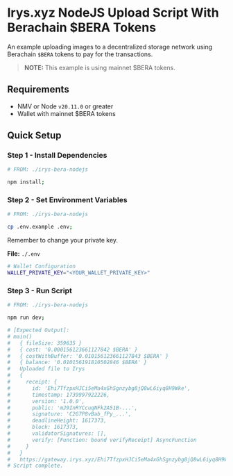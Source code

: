 # Irys.xyz NodeJS Upload Script With Berachain $BERA Tokens

An example uploading images to a decentralized storage network using Berachain `$BERA` tokens to pay for the transactions.

> **NOTE:** This example is using mainnet $BERA tokens.

## Requirements

- NMV or Node `v20.11.0` or greater
- Wallet with mainnet $BERA tokens

## Quick Setup

### Step 1 - Install Dependencies

```bash
# FROM: ./irys-bera-nodejs

npm install;
```

### Step 2 - Set Environment Variables

```bash
# FROM: ./irys-bera-nodejs

cp .env.example .env;
```

Remember to change your private key.

**File:** `./.env`

```bash
# Wallet Configuration
WALLET_PRIVATE_KEY="<YOUR_WALLET_PRIVATE_KEY>"
```

### Step 3 - Run Script

```bash
# FROM: ./irys-bera-nodejs

npm run dev;

# [Expected Output]:
# main()
#   { fileSize: 359635 }
#   { cost: '0.000156123661127842 $BERA' }
#   { costWithBuffer: '0.010156123661127843 $BERA' }
#   { balance: '0.010156191810502846 $BERA' }
#   Uploaded file to Irys
#   {
#     receipt: {
#       id: 'Ehi7TfzpxHJCi5eMa4xGhSgnzybg8jQ8wL6iyq8H9Wke',
#       timestamp: 1739997922226,
#       version: '1.0.0',
#       public: 'mJ9InRYCcuqNFk2A51B-...',
#       signature: 'C2G7P8vBab_fPy_...',
#       deadlineHeight: 1617373,
#       block: 1617373,
#       validatorSignatures: [],
#       verify: [Function: bound verifyReceipt] AsyncFunction
#     }
#   }
#   https://gateway.irys.xyz/Ehi7TfzpxHJCi5eMa4xGhSgnzybg8jQ8wL6iyq8H9Wke
# Script complete.
```
